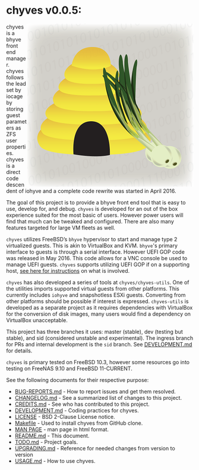 # chyves v0.0.5:

<img src="https://github.com/chyves/chyves-media/raw/master/chyves-logo-v1-medium.png" alt="chyves logo version 1" width="449" height="439" align="right">

chyves is a bhyve front end manager. chyves follows the lead set by iocage by storing guest parameters as ZFS user properties. chyves is a direct code descendent of iohyve and a complete code rewrite was started in April 2016.

The goal of this project is to provide a bhyve front end tool that is easy to use, develop for, and debug. `chyves` is developed for an out of the box experience suited for the most basic of users. However power users will find that much can be tweaked and configured. There are also many features targeted for large VM fleets as well.

`chyves` utilizes FreeBSD’s `bhyve` hypervisor to start and manage type 2 virtualized guests. This is akin to VirtualBox and KVM. `bhyve`'s primary interface to guests is through a serial interface. However UEFI GOP code was released in May 2016. This code allows for a VNC console be used to manage UEFI guests. `chyves` supports utilizing UEFI GOP if on a supporting host, [see here for instructions](http://justinholcomb.me/blog/2016/05/28/bhyve-uefi-gop-support.html) on what is involved.

`chyves` has also developed a series of tools at `chyves/chyves-utils`. One of the utilities imports supported virtual guests from other platforms. This currently includes `iohyve` and snapshotless ESXi guests. Converting from other platforms should be possible if interest is expressed. `chyves-utils` is developed as a separate project as it requires dependencies with VirtualBox for the conversion of disk images, many users would find a dependency on VirtualBox unacceptable.

This project has three branches it uses: master (stable), dev (testing but stable), and sid (considered unstable and experimental). The ingress branch for PRs and internal development is the `sid` branch. See [DEVELOPMENT.md](DEVELOPMENT.md) for details.

`chyves` is primary tested on FreeBSD 10.3, however some resources go into testing on FreeNAS 9.10 and FreeBSD 11-CURRENT.

See the following documents for their respective purpose:
- [BUG-REPORTS.md](BUG-REPORTS.md) - How to report issues and get them resolved.
- [CHANGELOG.md](CHANGELOG.md) - See a summarized list of changes to this project.
- [CREDITS.md](CREDITS.md) - See who has contributed to this project.
- [DEVELOPMENT.md](DEVELOPMENT.md) - Coding practices for chyves.
- [LICENSE](LICENSE) - BSD 2-Clause License notice.
- [Makefile](Makefile) - Used to install chyves from GitHub clone.
- [MAN PAGE](man/chyves.8.html) - man page in html format.
- [README.md](README.md) - This document.
- [TODO.md](TODO.md) - Project goals.
- [UPGRADING.md](UPGRADING.md) - Reference for needed changes from version to version
- [USAGE.md](USAGE.md) - How to use chyves.
